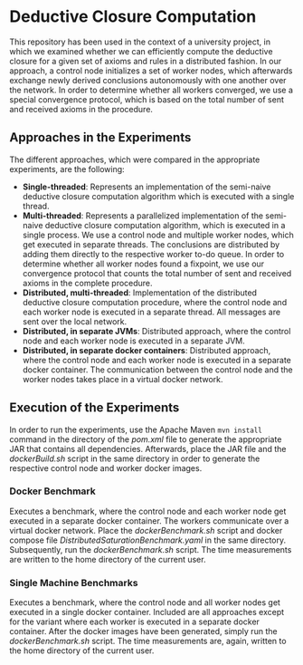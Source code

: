 # Deductive Closure Computation
This repository has been used in the context of a university project, in which we examined whether we can efficiently compute the deductive closure for a given set of axioms and rules in a distributed fashion. In our approach, a control node initializes a set of worker nodes, which afterwards exchange newly derived conclusions autonomously with one another over the network. In order to determine whether all workers converged, we use a special convergence protocol, which is based on the total number of sent and received axioms in the procedure. 

## Approaches in the Experiments 
The different approaches, which were compared in the appropriate experiments, are the following:

- **Single-threaded**: Represents an implementation of the semi-naive deductive closure computation algorithm which is executed with a single thread. 
- **Multi-threaded**: Represents a parallelized implementation of the semi-naive deductive closure computation algorithm, which is executed in a single process. We use a control node and multiple worker nodes, which get executed in separate threads. The conclusions are distributed by adding them directly to the respective worker to-do queue. In order to determine whether all worker nodes found a fixpoint, we use our convergence protocol that counts the total number of sent and received axioms in the complete procedure.  
- **Distributed, multi-threaded**: Implementation of the distributed deductive closure computation procedure, where the control node and each worker node is executed in a separate thread. All messages are sent over the local network.
- **Distributed, in separate JVMs**: Distributed approach, where the control node and each worker node is executed in a separate JVM.  
- **Distributed, in separate docker containers**: Distributed approach, where the control node and each worker node is executed in a separate docker container. The communication between the control node and the worker nodes takes place in a virtual docker network.

## Execution of the Experiments 

In order to run the experiments, use the Apache Maven `mvn install` command in the directory of the *pom.xml* file to generate the appropriate JAR that contains all dependencies. Afterwards, place the JAR file and the *dockerBuild.sh* script in the same directory in order to generate the respective control node and worker docker images. 

### Docker Benchmark
Executes a benchmark, where the control node and each worker node get executed in a separate docker container. The workers communicate over a virtual docker network. Place the *dockerBenchmark.sh* script and docker compose file *DistributedSaturationBenchmark.yaml* in the same directory. Subsequently, run the *dockerBenchmark.sh* script. The time measurements are written to the home directory of the current user. 

### Single Machine Benchmarks
Executes a benchmark, where the control node and all worker nodes get executed in a single docker container. Included are all approaches except for the variant where each worker is executed in a separate docker container. After the docker images have been generated, simply run the *dockerBenchmark.sh* script. The time measurements are, again, written to the home directory of the current user. 